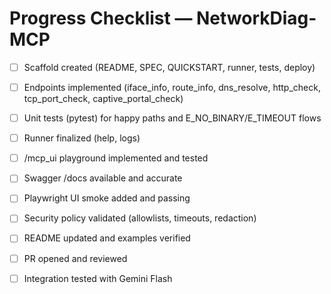 # Progress Checklist — NetworkDiag-MCP

- [ ] Scaffold created (README, SPEC, QUICKSTART, runner, tests, deploy)
- [ ] Endpoints implemented (iface_info, route_info, dns_resolve, http_check, tcp_port_check, captive_portal_check)
- [ ] Unit tests (pytest) for happy paths and E_NO_BINARY/E_TIMEOUT flows
- [ ] Runner finalized (help, logs)
- [ ] /mcp_ui playground implemented and tested
- [ ] Swagger /docs available and accurate
- [ ] Playwright UI smoke added and passing
- [ ] Security policy validated (allowlists, timeouts, redaction)
- [ ] README updated and examples verified
- [ ] PR opened and reviewed
- [ ] Integration tested with Gemini Flash

